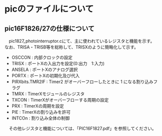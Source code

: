 # picのファイルについて
## pic16F1826/27の仕様について
　pic1827_photointerruptor.cにて、主に使われているレジスタと機能を示す。なお、TRISA・TRISB等を総称して、TRISXのように簡略化して示す。

- OSCCON : 内部クロックの設定
- TRISX  : ポートXの入出力を設定(0:出力　1:入力)
- ANSELA : ポートXのアナログ選択
- PORTX  : ポートXの初期化及び代入
- PIRXbits.TMR2IF : Timer2 がオーバーフローしたときに 1 になる割り込みフラグ
- TMRX   : TimerXモジュールのレジスタ
- TXCON  : TimerXがオーバーフローする周期の設定
- PRX    : TimerXの周期を設定
- PIE    : TimerXの割り込みを許可
- INTCOn : 割り込み全体の制御

　その他レジスタと機能については、「PIC16F1827.pdf」を参照してください。

